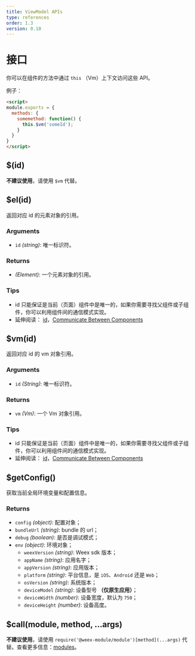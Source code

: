 ```yaml
---
title: ViewModel APIs
type: references
order: 1.3
version: 0.10
---
```


# 接口

你可以在组件的方法中通过 `this` （Vm）上下文访问这些 API。

例子：

```html
<script>
module.exports = {
  methods: {
    somemethod: function() {
      this.$vm('someId');
    }
  }
}
</script>
```

## $(id)

**不建议使用**，请使用 `$vm` 代替。
## $el(id)

返回对应 id 的元素对象的引用。
### Arguments
- `id` _(string)_: 唯一标识符。
### Returns
- _(Element)_: 一个元素对象的引用。
### Tips
- id 只能保证是当前（页面）组件中是唯一的，如果你需要寻找父组件或子组件，你可以利用组件间的通信模式实现。
- 延伸阅读： [id](../guide/syntax/id.md)，[Communicate Between Components](../guide/syntax/comm.md)
## $vm(id)

返回对应 id 的 vm 对象引用。
### Arguments
- `id` _(String)_: 唯一标识符。
### Returns
- `vm` _(Vm)_: 一个 Vm 对象引用。
### Tips
- id 只能保证是当前（页面）组件中是唯一的，如果你需要寻找父组件或子组件，你可以利用组件间的通信模式实现。
- 延伸阅读： [id](../guide/syntax/id.md)，[Communicate Between Components](../guide/syntax/comm.md)
## $getConfig()

获取当前全局环境变量和配置信息。
### Returns
- `config` _(object)_: 配置对象；
- `bundleUrl` _(string)_: bundle 的 url；
- `debug` _(boolean)_: 是否是调试模式；
- `env` _(object)_: 环境对象；
  - `weexVersion` _(string)_: Weex sdk 版本；
  - `appName` _(string)_: 应用名字；
  - `appVersion` _(string)_: 应用版本；
  - `platform` _(string)_: 平台信息，是 `iOS`、`Android` 还是 `Web`；
  - `osVersion` _(string)_: 系统版本；
  - `deviceModel` _(string)_: 设备型号 **（仅原生应用）**；
  - `deviceWidth` _(number)_: 设备宽度，默认为 `750`；
  - `deviceHeight` _(number)_: 设备高度。
## $call(module, method, ...args)

**不建议使用**，请使用 `require('@weex-module/module')[method](...args)` 代替。查看更多信息：[modules](./modules/main)。
